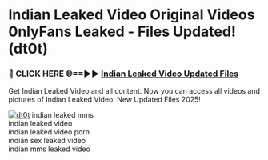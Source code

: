 # Indian Leaked Video Original Videos 0nlyFans Leaked - Files Updated! (dt0t)

<h3>🔴 CLICK HERE 🌐==►► <a href="https://tinyurl.com/3hn5wdd3" rel="nofollow">Indian Leaked Video Updated Files</a></h3>

Get Indian Leaked Video and all content. Now you can access all videos and pictures of Indian Leaked Video. New Updated Files 2025!

[![dt0t](https://i.imgur.com/4HnBqBT.gif)](https://tinyurl.com/3hn5wdd3)
indian leaked mms<br>
indian leaked video<br>
indian leaked video porn<br>
indian sex leaked video<br>
indian mms leaked video